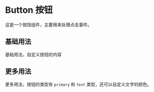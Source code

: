 # Button 按钮

这是一个按钮组件，主要用来处理点击事件。

## 基础用法

基础用法，自定义按钮的内容

<ExampleModule fileName="basic"/>

## 更多用法

更多用法，按钮的类型有 `primary` 和 `text` 类型，还可以自定义文字的颜色。

<ExampleModule fileName="more"/>
<PropsRenderDoc />

